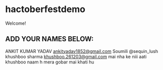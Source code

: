 # hactoberfestdemo
Welcome! 
## ADD YOUR NAMES BELOW:
ANKIT KUMAR YADAV
ankityadav1852@gmail.com
Soumili @sequin_lush
khushboo sharma
khushboo.261203@gmail.com
mai nha ke niii aati khushboo naam h mera gobar mai khati hu






